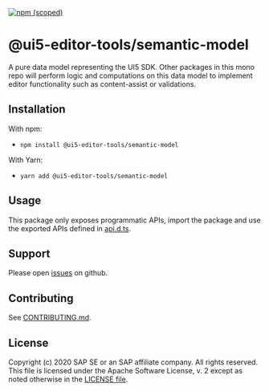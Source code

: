 [![npm (scoped)](https://img.shields.io/npm/v/@ui5-editor-tools/semantic-model.svg)](https://www.npmjs.com/package/@ui5-editor-tools/semantic-model)

# @ui5-editor-tools/semantic-model

A pure data model representing the UI5 SDK. Other packages in this mono repo
will perform logic and computations on this data model to implement editor functionality
such as content-assist or validations.

## Installation

With npm:

- `npm install @ui5-editor-tools/semantic-model`

With Yarn:

- `yarn add @ui5-editor-tools/semantic-model`

## Usage

This package only exposes programmatic APIs, import the package and use the exported APIs
defined in [api.d.ts](./api.d.ts).

## Support

Please open [issues](https://github.com/SAP/ui5-editor-tools/issues) on github.

## Contributing

See [CONTRIBUTING.md](./CONTRIBUTING.md).

## License

Copyright (c) 2020 SAP SE or an SAP affiliate company. All rights reserved.
This file is licensed under the Apache Software License, v. 2 except as noted otherwise in the [LICENSE file](../../LICENSE).
